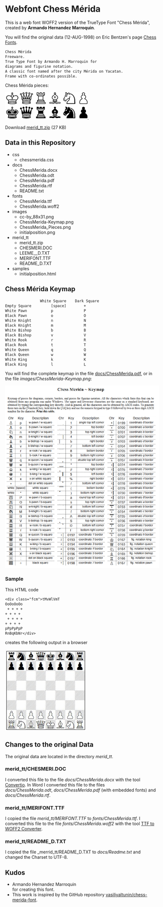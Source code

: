 # Webfont Chess Mérida
This is a web font WOFF2 version of the
TrueType Font "Chess Mérida", created by
__Armando Hernandez Marroquin__.

You will find the original data (12-AUG-1998)
on Eric Bentzen's page [Chess Fonts](https://www.enpassant.dk/chess/fonteng.htm#MERIDA).

```
Chess Mérida
Freeware.
True Type Font by Armando H. Marroquin for 
diagrams and figurine notation.
A classic font named after the city Mérida on Yacatan.
Frame with co-ordinates possible.
```

Chess Mérida pieces:

![Chess Mérida Pieces](images/ChessMerida_Pieces.png).
 
Download [merid_tt.zip](merid_tt/merid_tt.zip) (27 KB)

## Data in this Repository

* css
  * chessmerida.css
* docs
  * ChessMerida.docx
  * ChessMerida.odt
  * ChessMerida.pdf
  * ChessMerida.rtf
  * README.txt
* fonts
  * ChessMerida.ttf
  * ChessMerida.woff2
* images
  * cc-by_88x31.png
  * ChessMerida-Keymap.png
  * ChessMerida_Pieces.png
  * initialposition.png
* merid_tt
  * merid_tt.zip 
  * CHESMERI.DOC
  * LEEME__D.TXT
  * MERIFONT.TTF
  * README_D.TXT
* samples
  * initialposition.html

## Chess Mérida Keymap

```
                White Square    Dark Square
Empty Square         [space]        +
White Pawn           p              P
Black Pawn           o              O
White Knight         n              N
Black Knight         m              M
White Bishop         b              B
Black Bishop         v              V
White Rook           r              R
Black Rook           t              T
White Queen          q              Q
Black Queen          w              W
White King           k              K
Black King           l              L
```

You will find the complete keymap in the
file [docs/ChessMerida.pdf](docs/ChessMerida.pdf),
or in the file _images/ChessMerida-Keymap.png_:

![Chess Mérida Keymap](images/ChessMerida-Keymap.png)

### Sample
This HTML code

```
<div class="fcm">tMvWlVmT
OoOoOoOo
 + + + +
+ + + +
 + + + +
+ + + +
pPpPpPpP
RnBqKbNr</div>
```

creates the following output in a browser

![inital position](images/initialposition.jpg)

## Changes to the original Data
The original data are located in the directory
_merid_tt_.

### merid_tt/CHESMERI.DOC
I converted this file to the file 
_docs/ChessMerida.docx_ with the tool
[Convertio](https://convertio.co/).
In Word I converted this file to the files  
_docs/ChessMerida.odt_, 
_docs/ChessMerida.pdf_ (with embedded fonts)
and _docs/ChessMerida.rtf_.

### merid_tt/MERIFONT.TTF
I copied the file _merid_tt/MERIFONT.TTF_ to
_fonts/ChessMerida.ttf_. I converted this file
to the file _fonts/ChessMerida.woff2_ with the tool 
[TTF to WOFF2 Converter](https://cloudconvert.com/ttf-to-woff2).

### merid_tt/README_D.TXT
I copied the file _merrid_tt/README_D.TXT 
to _docs/Readme.txt_ and changed the 
Charset to UTF-8.

## Kudos
* Armando Hernandez Marroquin  
  for creating this font.
* This work is inspired by the GitHub repository
[vasiliyaltunin/chess-merida-font](https://github.com/vasiliyaltunin/chess-merida-font).
